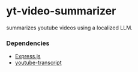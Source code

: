 # yt-video-summarizer

summarizes youtube videos using a localized LLM.

### Dependencies

* [Express.js](https://expressjs.com/)
* [youtube-transcript](https://www.npmjs.com/package/youtube-transcript?activeTab=readme)

